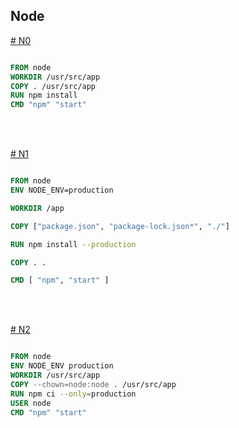 ## Node

[# N0](https://github.com)

``` dockerfile

FROM node
WORKDIR /usr/src/app
COPY . /usr/src/app
RUN npm install
CMD "npm" "start"

```

<br>
<br>

[# N1](https://github.com)

``` dockerfile

FROM node
ENV NODE_ENV=production

WORKDIR /app

COPY ["package.json", "package-lock.json*", "./"]

RUN npm install --production

COPY . .

CMD [ "npm", "start" ]

```

<br>
<br>

[# N2](https://github.com)

``` dockerfile

FROM node
ENV NODE_ENV production
WORKDIR /usr/src/app
COPY --chown=node:node . /usr/src/app
RUN npm ci --only=production
USER node
CMD "npm" "start"

```

<br>
<br>
